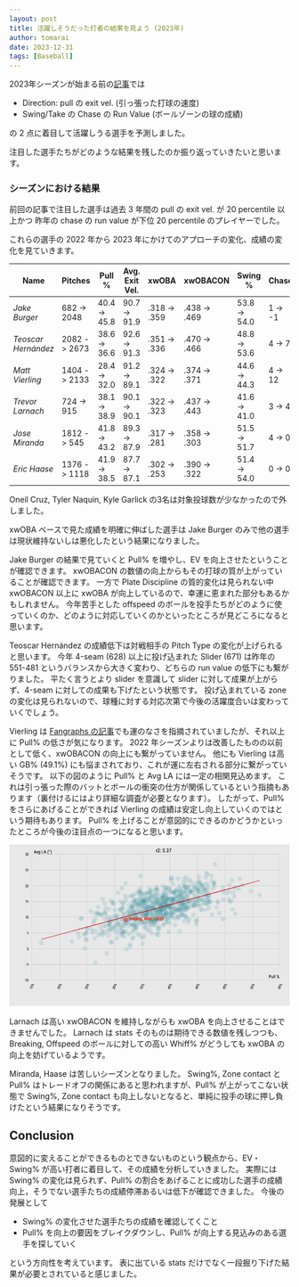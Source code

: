 ```yaml
---
layout: post
title: 活躍しそうだった打者の結果を見よう (2023年)
author: tomarai
date: 2023-12-31
tags: [Baseball]
---
```


2023年シーズンが始まる前の[記事](https://tomarai.github.io/2023/02/18/pullhitters.html)では

* Direction: pull の exit vel. (引っ張った打球の速度)
* Swing/Take の Chase の Run Value (ボールゾーンの球の成績)

の 2 点に着目して活躍しうる選手を予測しました。

注目した選手たちがどのような結果を残したのか振り返っていきたいと思います。

### シーズンにおける結果

前回の記事で注目した選手は過去 3 年間の pull の exit vel. が 20 percentile 以上かつ
昨年の chase の run value が下位 20 percentile のプレイヤーでした。

これらの選手の 2022 年から 2023 年にかけてのアプローチの変化、成績の変化を見ていきます。

Name | Pitches | Pull % | Avg. Exit Vel. | xwOBA | xwOBACON | Swing % | Chase
--- | --- | --- | --- | --- | --- | --- | ---
*Jake Burger* | 682 -> 2048 | 40.4 -> 45.8 | 90.7 -> 91.9 | .318 -> .359 | .438 -> .469 | 53.8 -> 54.0 | 1 -> -1
*Teoscar Hernández* | 2082 -> 2673 | 38.6 -> 36.6 | 92.6 -> 91.3 | .351 -> .336 | .470 -> .466 | 48.8 -> 53.6 | 4 -> 7
*Matt Vierling* | 1404 -> 2133 | 28.4 -> 32.0 | 91.2 -> 89.1 | .324 -> .322 | .374 -> .371 | 44.6 -> 44.3 | 4 -> 12 
*Trevor Larnach* | 724 -> 915 | 38.1 -> 38.9 | 90.1 -> 90.1 | .322 -> .323 | .437 -> .443 | 41.6 -> 41.0 | 3 -> 4
*Jose Miranda* | 1812 -> 545 | 41.8 -> 43.2 | 89.3 -> 87.9 | .317 -> .281 | .358 -> .303 | 51.5 -> 51.7 | 4 -> 0
*Eric Haase* | 1376 -> 1118 | 41.9 -> 38.5 | 87.7 -> 87.1 | .302 -> .253 | .390 -> .322 | 51.4 -> 54.0 | 0 -> 0 |

Oneil Cruz, Tyler Naquin, Kyle Garlick の3名は対象投球数が少なかったので外しました。

xwOBA ベースで見た成績を明確に伸ばした選手は Jake Burger のみで他の選手は現状維持ないしは悪化したという結果になりました。

Jake Burger の結果で見ていくと Pull% を増やし、EV を向上させたということが確認できます。
xwOBACON の数値の向上からもその打球の質が上がっていることが確認できます。
一方で Plate Discipline の質的変化は見られない中 xwOBACON 以上に xwOBA が向上しているので、幸運に恵まれた部分もあるかもしれません。
今年苦手とした offspeed のボールを投手たちがどのように使っていくのか、どのように対応していくのかといったところが見どころになると思います。

Teoscar Hernández の成績低下は対戦相手の Pitch Type の変化が上げられると思います。
今年 4-seam (628) 以上に投げ込まれた Slider (671) は昨年の 551-481 というバランスから大きく変わり、どちらの run value の低下にも繋がりました。
平たく言うとより slider を意識して slider に対して成果が上がらず、4-seam に対しての成果も下げたという状態です。
投げ込まれている zone の変化は見られないので、球種に対する対応次第で今後の活躍度合いは変わっていくでしょう。

Vierling は [Fangraphs の記事](https://blogs.fangraphs.com/can-matt-vierling-turn-hard-luck-into-hard-hits/)でも運のなさを指摘されていましたが、それ以上に Pull% の低さが気になります。
2022 年シーズンよりは改善したものの以前として低く、xwOBACON の向上にも繋がっていません。
他にも Vierling は高い GB% (49.1%) にも悩まされており、これが運に左右される部分に繋がっていそうです。
以下の図のように Pull% と Avg LA には一定の相関見込めます。
これは引っ張った際のバットとボールの衝突の仕方が関係しているという指摘もあります（裏付けるにはより詳細な調査が必要となります）。
したがって、Pull% をさらにあげることができれば Vierling の成績は安定し向上していくのではという期待もあります。
Pull% を上げることが意図的にできるのかどうかといったところが今後の注目点の一つになると思います。

![](/assets/img/figures/pull_la.png)

Larnach は高い xwOBACON を維持しながらも xwOBA を向上させることはできませんでした。
Larnach は stats そのものは期待できる数値を残しつつも、Breaking, Offspeed のボールに対しての高い Whiff% がどうしても xwOBA の向上を妨げているようです。

Miranda, Haase は苦しいシーズンとなりました。
Swing%, Zone contact と Pull% はトレードオフの関係にあると思われますが、Pull% が上がってこない状態で Swing%, Zone contact も向上しないとなると、単純に投手の球に押し負けたという結果になりそうです。

## Conclusion

意図的に変えることができるものとできないものという観点から、EV・Swing% が高い打者に着目して、その成績を分析していきました。
実際には Swing% の変化は見られず、Pull% の割合をあげることに成功した選手の成績向上，そうでない選手たちの成績停滞あるいは低下が確認できました。
今後の発展として

* Swing% の変化させた選手たちの成績を確認してくこと
* Pull% を向上の要因をブレイクダウンし、Pull% が向上する見込みのある選手を探していく

という方向性を考えています。
表に出ている stats だけでなく一段掘り下げた結果が必要とされていると感じました。
